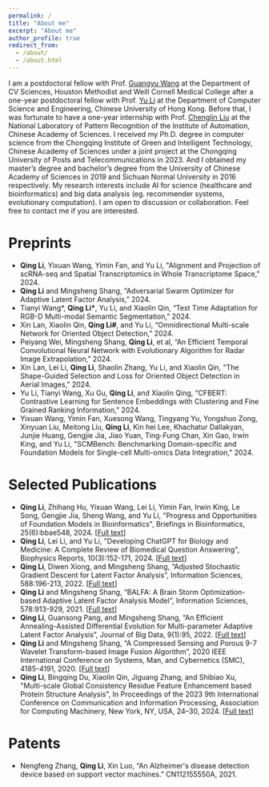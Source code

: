 ```yaml
---
permalink: /
title: "About me"
excerpt: "About me"
author_profile: true
redirect_from: 
  - /about/
  - /about.html
---
```

<!-- She was a postdoctoral fellow with the Korea Advanced Institute of Science and Technology (KAIST) and later with the Tokyo University of Agriculture and Technology from 1996 to 1999.  -->

I am a postdoctoral fellow with Prof. [Guangyu Wang](https://guangyuwanglab.github.io/web/team.html) at the Department of CV Sciences, Houston Methodist and Weill Cornell Medical College after a one-year postdoctoral fellow with Prof. [Yu Li](https://liyu95.com/) at the Department of Computer Science and Engineering, Chinese University of Hong Kong. Before that, I was fortunate to have a one-year internship with Prof. [Chenglin Liu](https://people.ucas.ac.cn/~liuchenglin) at the National Laboratory of Pattern Recognition of the Institute of Automation, Chinese Academy of Sciences. I received my Ph.D. degree in computer science from the Chongqing Institute of Green and Intelligent Technology, Chinese Academy of Sciences under a joint project at the Chongqing University of Posts and Telecommunications in 2023. And I obtained my master’s degree and bachelor’s degree from the University of Chinese Academy of Sciences in 2019 and Sichuan Normal University in 2016 respectively. My research interests include AI for science (healthcare and bioinformatics) and big data analysis (eg. recommender systems, evolutionary computation). I am open to discussion or collaboration. Feel free to contact me if you are interested.

Preprints
======
* __Qing Li__, Yixuan Wang, Yimin Fan, and Yu Li, "Alignment and Projection of scRNA-seq and Spatial Transcriptomics in Whole Transcriptome Space," 2024.
* __Qing Li__ and Mingsheng Shang, “Adversarial Swarm Optimizer for Adaptive Latent Factor Analysis,” 2024.
* Tianyi Wang*, __Qing Li*__, Yu Li, and Xiaolin Qin, “Test Time Adaptation for RGB-D Multi-modal Semantic Segmentation,” 2024.
* Xin Lan, Xiaolin Qin, __Qing Li#__, and Yu Li, “Omnidirectional Multi-scale Network for Oriented Object Detection,” 2024.
* Peiyang Wei, Mingsheng Shang, __Qing Li__, et al, “An Efficient Temporal Convolutional Neural Network with Evolutionary Algorithm for Radar Image Extrapolation,” 2024.
* Xin Lan, Lei Li, __Qing Li__, Shaolin Zhang, Yu Li, and Xiaolin Qin, "The Shape-Guided Selection and Loss for Oriented Object Detection in Aerial Images,” 2024. 
* Yu Li, Tianyi Wang, Xu Gu, __Qing Li__, and Xiaolin Qing, “CFBERT: Contrastive Learning for Sentence Embeddings with Clustering and Fine Grained Ranking Information,” 2024.
* Yixuan Wang, Yimin Fan, Xuesong Wang, Tingyang Yu, Yongshuo Zong, Xinyuan Liu, Meitong Liu, __Qing Li__, Kin hei Lee, Khachatur Dallakyan, Junjie Huang, Gengjie Jia, Jiao Yuan, Ting-Fung Chan, Xin Gao, Irwin King, and Yu Li, "SCMBench: Benchmarking Domain-specific and Foundation Models for Single-cell Multi-omics Data Integration," 2024.


Selected Publications
======
*  __Qing Li__, Zhihang Hu, Yixuan Wang, Lei Li, Yimin Fan, Irwin King, Le Song, Gengjie Jia, Sheng Wang, and Yu Li, "Progress and Opportunities of Foundation Models in Bioinformatics", Briefings in Bioinformatics, 25(6):bbae548, 2024. [[Full text](https://academic.oup.com/bib/article/25/6/bbae548/7842778)]
*  __Qing Li__, Lei Li, and Yu Li, "Developing ChatGPT for Biology and Medicine: A Complete Review of Biomedical Question Answering", Biophysics Reports, 10(3):152-171, 2024. [[Full text](https://www.ncbi.nlm.nih.gov/pmc/articles/PMC11252240/pdf/br-10-3-152.pdf)]
*  __Qing Li__, Diwen Xiong, and Mingsheng Shang, “Adjusted Stochastic Gradient Descent for Latent Factor Analysis”, Information Sciences, 588:196-213, 2022. [[Full text](https://pdf.sciencedirectassets.com/271625/1-s2.0-S0020025521X00345/1-s2.0-S0020025521012871/main.pdf?X-Amz-Security-Token=IQoJb3JpZ2luX2VjEDsaCXVzLWVhc3QtMSJGMEQCIFUyAC7Cf5MxYymOu0K8ZYUIy%2FtMc9zsLG99rW796QKxAiAKDCch5wWtn3mad8ps8h57swyDgr2eRNMFfOVML30SXiq8BQjj%2F%2F%2F%2F%2F%2F%2F%2F%2F%2F8BEAUaDDA1OTAwMzU0Njg2NSIMofbWDVCd71DroIoRKpAFfKnfpwt8XjqFa4VCiFKqCMiNzy%2BDxzQ7g%2BXJYUzOUbzYV96PJVJyWPAcbHpks73QCmV4IP7%2BDnisjTIbi%2BFukJIDpdz6ynL9joZhOw5p0AlKudqe7rfknJhyVF2YiWudUqIDHdXrqptDJGVCXnu%2BhVj5iN5xzmASUqPTvJopOKoxzO6KNUel1se0hJ4lr0JrW%2BgAQd9Lb%2B7k4yAIPXZbPLC%2FjShaw27mbQEJ6Fx%2B0Q%2BPFZk6k1izbXfsvcEex7w3t%2BqMT8oyAKX5yKNIDruKiPuXYEybtFYazw5IP4310UiVdkKT3EkCneltBKIy57iEWuYLkJtLYUQU7ET6DekuN0Jr6a7qN9Q7Q%2BpZJ974oO4szmQ3mzPGUpv8nGgJ4pkoKYQgkJghrjp%2BKkioB1%2BH1eQTnhQqZvnUiSZg0%2Bu7SX9Alh1%2Fk%2BJQstorp6itdGWGkW%2FgO4%2BQsepD22418XUdbw%2BMRNNcDfqPVOyS1gUK9QZjOKMPfCppwQwOIVvsD8qSQA4xN71S5B3RqZtcyBwbWafW6zawQFlu2IFSCvaTZl%2FBNcL9QsaOxV5qrrTT%2FwSDPO8DCOVk2SE%2FiAIHBE68iBx64T6G4FPfcXZeLHTZyV5J%2BvGWySQ2kH6nr7DDnqtmiEVHlUxIPU%2Fdv9x7JVr9%2FjGhfl0OUfIeblrEKd%2FeHQA0V4dEcqm1XA3dhj37fK3Aia%2FVMCwKbZc4k015DMAS6TpHymBNzEytJBvL5OBRwP5%2Bd8qK3hK7WIzLJ%2FtLTGMmjDgwO%2FLwH05Uv9j7pB3fbXuvabWlxfe3zsFaJWMngK5ekjWe37l%2BD0yKP69WmIAtXZ9KJFr4QVB5WV7aakzUv%2F1ApLtf5pi2GBKBSvN0WxEw25XzswY6sgHHW9XvQR0%2F%2FFBn%2BEy%2Fxc0L2nA67vTlVZZL7oPbyEM1kcdX9OoqZPAl%2B0XH6kpwO6ax1JSyrnpUavLNKbJsLE2s%2FSX%2FW1juPifh1EjK0rs08KUbne1EddAq6nUL5Tx9EE2n2hgILdrVpbZeOMKY5NEl%2FEAwAdH4r6kFdQIj87ipHcm%2BXPR4WL9%2F8p8ibsTHAR4SGUs%2BFuvTYeHC1JyYRd%2FujndJZ1EuPkxsHw0xVuAjK9jN&X-Amz-Algorithm=AWS4-HMAC-SHA256&X-Amz-Date=20240627T025707Z&X-Amz-SignedHeaders=host&X-Amz-Expires=300&X-Amz-Credential=ASIAQ3PHCVTY3PZWMKGP%2F20240627%2Fus-east-1%2Fs3%2Faws4_request&X-Amz-Signature=14d83149fb813cfcba77cf08dc2fb97f4042384074907f0252ebf1d8534ab158&hash=a6751aceb526eb5b929ae9d2f795148ab5df7e5763b6eb48146c2093f3a1910f&host=68042c943591013ac2b2430a89b270f6af2c76d8dfd086a07176afe7c76c2c61&pii=S0020025521012871&tid=spdf-ddc94566-1454-4590-8448-201ec725b3f2&sid=10a9537e330b614a082ba0f066b32f5edfb7gxrqa&type=client&tsoh=d3d3LnNjaWVuY2VkaXJlY3QuY29t&ua=0e045e5e015754000654&rr=89a22af1697384fd&cc=hk&kca=eyJrZXkiOiJRVUhHQXJHeEY0THdyTGExWDc3RStVTnNxSkVTWldYWnhKVmpTd2UydTZkOUh4Q1BaTjFzVDlsaStrZTFsb1lZUWZWYWJyREtCbGRYWTZPWWdUVGtLMFI3WDR6MEIxc3JnRTI0M1g4bUU2TkgvS0NMczFUd3hYbnVLOEpUWWQzV254ZVExSHA2eWJvZEpZenZTbHdBNndwZE43SksyZnNKLzBOM0dHWEVBUzZVZW55QmFBPT0iLCJpdiI6IjlmYTE5ZjZkN2I2YThlOGY5MDk1ZjMxYmUxMTIwMjMzIn0=_1719457045607)]
*  __Qing Li__ and Mingsheng Shang, “BALFA: A Brain Storm Optimization-based Adaptive Latent Factor Analysis Model”, Information Sciences, 578:913-929, 2021. [[Full text](https://www.sciencedirect.com/science/article/abs/pii/S0020025521008653)]
* __Qing Li__, Guansong Pang, and Mingsheng Shang, “An Efficient Annealing-Assisted Differential Evolution for Multi-parameter Adaptive Latent Factor Analysis”, Journal of Big Data, 9(1):95, 2022. [[Full text](https://link.springer.com/article/10.1186/s40537-022-00638-8)]
*  __Qing Li__ and Mingsheng Shang, “A Compressed Sensing and Porous 9-7 Wavelet Transform-based Image Fusion Algorithm”, 2020 IEEE International Conference on Systems, Man, and Cybernetics (SMC), 4185-4191, 2020. [[Full text](https://ieeexplore.ieee.org/stamp/stamp.jsp?tp=&arnumber=9702154)]
*  __Qing Li__, Bingqing Du, Xiaolin Qin, Jiguang Zhang, and Shibiao Xu, "Multi-scale Global Consistency Residue Feature Enhancement based Protein Structure Analysis", In Proceedings of the 2023 9th International Conference on Communication and Information Processing, Association for Computing Machinery, New York, NY, USA, 24–30, 2024. [[Full text](https://dl.acm.org/doi/pdf/10.1145/3638884.3638889)]


Patents
======
*  Nengfeng Zhang, __Qing Li__, Xin Luo, “An Alzheimer's disease detection device based on support vector machines.” CN112155550A, 2021.

